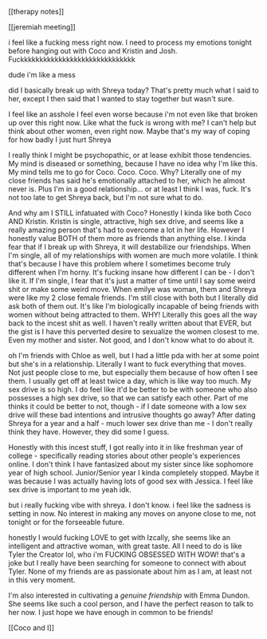 [[therapy notes]]

[[jeremiah meeting]]


i feel like a fucking mess right now. I need to process my emotions tonight before hanging out with Coco and Kristin and Josh. Fuckkkkkkkkkkkkkkkkkkkkkkkkkkkkkk


dude i'm like a mess

did I basically break up with Shreya today? That's pretty much what I said to her, except I then said that I wanted to stay together but wasn't sure.

I feel like an asshole
I feel even worse because i'm not even like that broken up over this right now. Like what the fuck is wrong with me?
I can't help but think about other women, even right now. Maybe that's my way of coping for how badly I just hurt Shreya

I really think I might be psychopathic, or at lease exhibit those tendencies. My mind is diseased or something, because I have no idea why I'm like this. My mind tells me to go for Coco. Coco. Coco. Why? Literally one of my close friends has said he's emotionally attached to her, which he almost never is. Plus I'm in a good relationship... or at least I think I was, fuck. It's not too late to get Shreya back, but I'm not sure what to do. 

And why am I STILL infatuated with Coco? Honestly I kinda like both Coco AND Kristin. Kristin is single, attractive, high sex drive, and seems like a really amazing person that's had to overcome a lot in her life. However I honestly value BOTH of them more as friends than anything else. I kinda fear that if I break up with Shreya, it will destabilize our friendships. When I'm single, all of my relationships with women are much more volatile. I think that's because I have this problem where I sometimes become truly different when I'm horny. It's fucking insane how different I can be - I don't like it. If I'm single, I fear that it's just a matter of time until I say some weird shit or make some weird move. When emilye was woman, them and Shreya were like my 2 close female friends. I'm still close with both but I literally did ask both of them out. It's like I'm biologically incapable of being friends with women without being attracted to them. WHY! Literally this goes all the way back to the incest shit as well. I haven't really written about that EVER, but the gist is I have this perverted desire to sexualize the women closest to me. Even my mother and sister. Not good, and I don't know what to do about it.

oh I'm friends with Chloe as well, but I had a little pda with her at some point but she's in a relationship. Literally I want to fuck everything that moves. Not just people close to me, but especially them because of how often I see them. I usually get off at least twice a day, which is like way too much. My sex drive is so high. I do feel like it'd be better to be with someone who also possesses a high sex drive, so that we can satisfy each other. Part of me thinks it could be better to not, though - if I date someone with a low sex drive will these bad intentions and intrusive thoughts go away? After dating Shreya for a year and a half - much lower sex drive than me - I don't really think they have. However, they did some I guess.

Honestly with this incest stuff, I got really into it in like freshman year of college - specifically reading stories about other people's experiences online. I don't think I have fantasized about my sister since like sophomore year of high school. Junior/Senior year I kinda completely stopped. Maybe it was because I was actually having lots of good sex with Jessica. I feel like sex drive is important to me yeah idk.


but i really fucking vibe with shreya. I don't know. i feel like the sadness is setting in now. No interest in making any moves on anyone close to me, not tonight or for the forseeable future.

honestly I would fucking LOVE to get with Izcally, she seems like an intelligent and attractive woman, with great taste. All I need to do is like Tyler the Creator lol, who i'm FUCKING OBSESSED WITH WOW! that's a joke but I really have been searching for someone to connect with about Tyler. None of my friends are as passionate about him as I am, at least not in this very moment.

I'm also interested in cultivating a *genuine friendship* with Emma Dundon. She seems like such a cool person, and I have the perfect reason to talk to her now. I just hope we have enough in common to be friends!

[[Coco and I]]